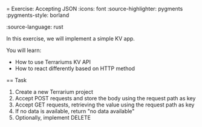 = Exercise: Accepting JSON
:icons: font
:source-highlighter: pygments
:pygments-style: borland

:source-language: rust

In this exercise, we will implement a simple KV app.

You will learn:

* How to use Terrariums KV API
* How to react differently based on HTTP method

== Task

1. Create a new Terrarium project
2. Accept POST requests and store the body using the request path as key
3. Accept GET requests, retrieving the value using the request path as key
4. If no data is available, return "no data available"
5. Optionally, implement DELETE
